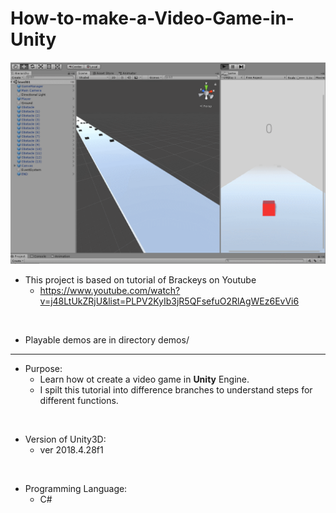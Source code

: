 # How-to-make-a-Video-Game-in-Unity

![](scene.gif)

* This project is based on tutorial of Brackeys on Youtube
    * https://www.youtube.com/watch?v=j48LtUkZRjU&list=PLPV2KyIb3jR5QFsefuO2RlAgWEz6EvVi6

</br>

* Playable demos are in directory demos/

****

* Purpose: 
    * Learn how ot create a video game in **Unity** Engine.
    * I spilt this tutorial into difference branches to understand steps for different functions.

</br>

* Version of Unity3D: 
    * ver 2018.4.28f1

</br>

* Programming Language: 
    * C#

